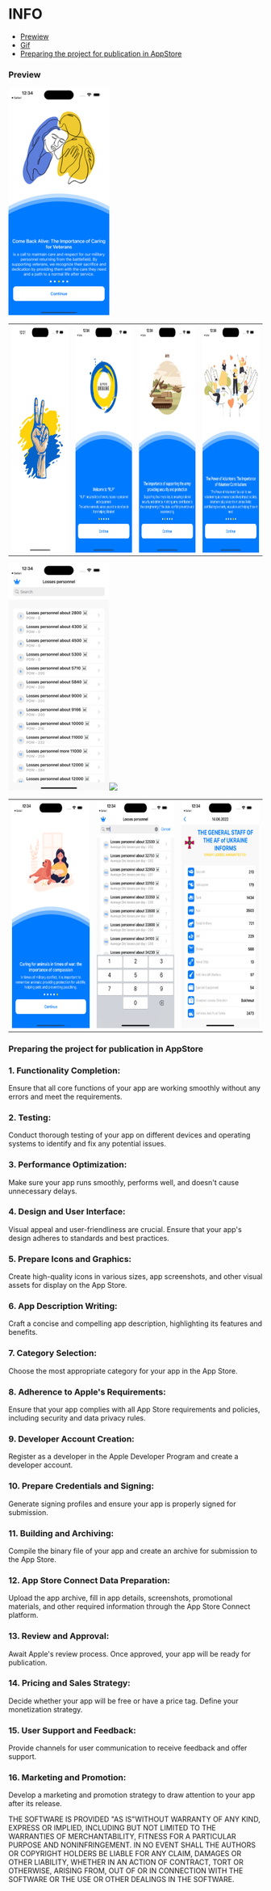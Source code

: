# INFO
* [Prewiew](#Preview)
* [Gif](#Gif)
* [Preparing the project for publication in AppStore](#Preparing-the-project-for-publication-in-AppStore)

### Preview

<table align = "center">
  <tr>
     <td><img src="https://github.com/TDY13/LossesOfEnemyPersonnel/blob/main/ImagesForReadme/launchScreen.png" width="200" height="450"></td>
     <td><img src="https://github.com/TDY13/LossesOfEnemyPersonnel/blob/main/ImagesForReadme/Onboarding1.png" width="200" height="450"></td>
     <td><img src="https://github.com/TDY13/LossesOfEnemyPersonnel/blob/main/ImagesForReadme/Onboarding2.png" width="200" height="450"></td
     <td><img src="https://github.com/TDY13/LossesOfEnemyPersonnel/blob/main/ImagesForReadme/Onboarding3.png" width="200" height="450"></td>                                             <td><img src="https://github.com/TDY13/LossesOfEnemyPersonnel/blob/main/ImagesForReadme/Onboarding4.png" width="200" height="450"></td>                                          </tr>
 </table>
<table align = "center">
  <tr>
     <td><img src="https://github.com/TDY13/LossesOfEnemyPersonnel/blob/main/ImagesForReadme/Onboarding5.png" width="200" height="450"></td
     <td><img src="https://github.com/TDY13/LossesOfEnemyPersonnel/blob/main/ImagesForReadme/MainScreen.png" width="200" height="450"></td>
     <td><img src="https://github.com/TDY13/LossesOfEnemyPersonnel/blob/main/ImagesForReadme/MainScreenWithSearchBar.png" width="200" height="450"></td>
     <td><img src="https://github.com/TDY13/LossesOfEnemyPersonnel/blob/main/ImagesForReadme/detailScreen.png" width="200" height="450"></td
     <td><img src="https://github.com/TDY13/LossesOfEnemyPersonnel/blob/main/ImagesForReadme/PreviewVideo.gif" width="200"></td>                                                      </tr>
 </table>

### Preparing the project for publication in AppStore

### 1. Functionality Completion:
Ensure that all core functions of your app are working smoothly without any errors and meet the requirements.
### 2. Testing:
Conduct thorough testing of your app on different devices and operating systems to identify and fix any potential issues.
### 3. Performance Optimization:
Make sure your app runs smoothly, performs well, and doesn't cause unnecessary delays.
### 4. Design and User Interface:
Visual appeal and user-friendliness are crucial. Ensure that your app's design adheres to standards and best practices.
### 5. Prepare Icons and Graphics:
Create high-quality icons in various sizes, app screenshots, and other visual assets for display on the App Store.
### 6. App Description Writing:
Craft a concise and compelling app description, highlighting its features and benefits.
### 7. Category Selection:
Choose the most appropriate category for your app in the App Store.
### 8. Adherence to Apple's Requirements:
Ensure that your app complies with all App Store requirements and policies, including security and data privacy rules.
### 9. Developer Account Creation:
Register as a developer in the Apple Developer Program and create a developer account.
### 10. Prepare Credentials and Signing:
Generate signing profiles and ensure your app is properly signed for submission.
### 11. Building and Archiving:
Compile the binary file of your app and create an archive for submission to the App Store.
### 12. App Store Connect Data Preparation:
Upload the app archive, fill in app details, screenshots, promotional materials, and other required information through the App Store Connect platform.
### 13. Review and Approval:
Await Apple's review process. Once approved, your app will be ready for publication.
### 14. Pricing and Sales Strategy:
Decide whether your app will be free or have a price tag. Define your monetization strategy.
### 15. User Support and Feedback:
Provide channels for user communication to receive feedback and offer support.
### 16. Marketing and Promotion:
Develop a marketing and promotion strategy to draw attention to your app after its release.

THE SOFTWARE IS PROVIDED "AS IS"WITHOUT WARRANTY OF ANY KIND,
EXPRESS OR
IMPLIED, INCLUDING BUT NOT LIMITED TO THE WARRANTIES OF
MERCHANTABILITY,
FITNESS FOR A PARTICULAR PURPOSE AND NONINFRINGEMENT. IN NO
EVENT SHALL THE
AUTHORS OR COPYRIGHT HOLDERS BE LIABLE FOR ANY CLAIM, DAMAGES
OR OTHER
LIABILITY, WHETHER IN AN ACTION OF CONTRACT, TORT OR OTHERWISE,
ARISING FROM,
OUT OF OR IN CONNECTION WITH THE SOFTWARE OR THE USE OR OTHER
DEALINGS IN THE SOFTWARE.
